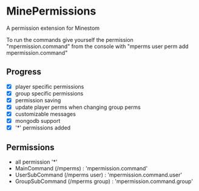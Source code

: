 # MinePermissions

A permission extension for Minestom

To run the commands give yourself the permission "mpermission.command"
from the console with "mperms user <username> perm add mpermission.command"
  
## Progress
- [x] player specific permissions
- [x] group specific permissions
- [x] permission saving
- [x] update player perms when changing group perms
- [x] customizable messages
- [x] mongodb support
- [x] '*' permissions added

## Permissions
- all permission '*'
- MainCommand (/mperms) : 'mpermission.command'
- UserSubCommand (/mperms user) : 'mpermission.command.user'
- GroupSubCommand (/mperms group) : 'mpermission.command.group'
